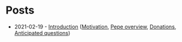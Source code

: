 # Posts

- 2021-02-19 - [Introduction](introduction/) ([Motivation](introduction/#motivation), [Pepe overview](introduction/#pepe-overview), [Donations](introduction/#donations), [Anticipated questions](introduction/#anticipated-questions))

